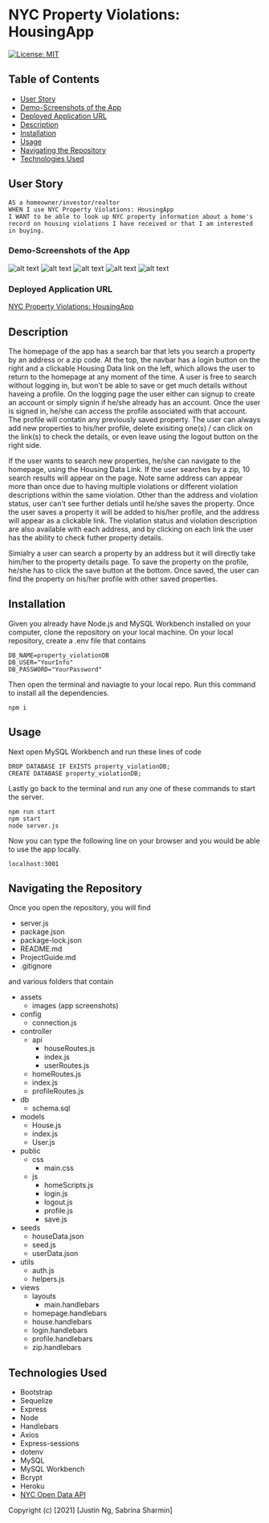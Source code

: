 # NYC Property Violations: HousingApp


[![License: MIT](https://img.shields.io/badge/License-MIT-yellow.svg)](https://opensource.org/licenses/MIT)

## Table of Contents
- [User Story](#User-Story)
- [Demo-Screenshots of the App](#Demo-Screenshots-of-the-App)
- [Deployed Application URL](#Deployed-Application-URL)
- [Description](#Description)
- [Installation](#Installation)
- [Usage](#Usage)
- [Navigating the Repository](#Navigating-the-Repository)
- [Technologies Used](#Technologies-Used)


## User Story

```
AS a homeowner/investor/realtor 
WHEN I use NYC Property Violations: HousingApp
I WANT to be able to look up NYC property information about a home's record on housing violations I have received or that I am interested in buying. 
```


### Demo-Screenshots of the App

![alt text](assets/images/final-page-1.png)
![alt text](assets/images/final-page-2.png)
![alt text](assets/images/final-page-3.png)
![alt text](assets/images/final-page-4.png)
![alt text](assets/images/final-page-5.png)


### Deployed Application URL

[NYC Property Violations: HousingApp](https://property-violations-housingapp.herokuapp.com/)


## Description
The homepage of the app has a search bar that lets you search a property by an address or a zip code. At the top, the navbar has a login button on the right and a clickable Housing Data link on the left, which allows the user to return to the homepage at any moment of the time. A user is free to search without logging in, but won't be able to save or get much details without haveing a profile. On the logging page the user either can signup to create an account or simply signin if he/she already has an account. Once the user is signed in, he/she can access the profile associated with that account. The profile will contatin any previously saved property. The user can always add new properties to his/her profile, delete exisiting one(s) / can click on the link(s) to check the details, or even leave using the logout button on the right side.

If the user wants to search new properties, he/she can navigate to the homepage, using the Housing Data Link. If the user searches by a zip, 10 search results will appear on the page. Note same address can appear more than once due to having multiple violations or different violation descriptions within the same violation. Other than the address and violation status, user can't see further detials until he/she saves the property. Once the user saves a property it will be added to his/her profile, and the address will appear as a clickable link. The violation status and violation description are also available with each address, and by clicking on each link the user has the ability to check futher property details. 

Simialry a user can search a property by an address but it will directly take him/her to the property details page. To save the property on the profile, he/she has to click the save button at the bottom. Once saved, the user can find the property on his/her profile with other saved properties. 


## Installation

Given you already have Node.js and MySQL Workbench installed on your computer, clone the repository on your local machine. On your local repository, create a .env file that contains 

```
DB_NAME=property_violationDB
DB_USER="YourInfo"
DB_PASSWORD="YourPassword"
```
Then open the terminal and naviagte to your local repo. Run this command to install all the dependencies. 

```
npm i 
```

## Usage

Next open MySQL Workbench and run these lines of code 
```
DROP DATABASE IF EXISTS property_violationDB;
CREATE DATABASE property_violationDB;
```
Lastly go back to the terminal and run any one of these commands to start the server. 
```
npm run start
npm start
node server.js
```

Now you can type the following line on your browser and you would be able to use the app locally. 
```
localhost:3001
```


## Navigating the Repository

Once you open the repository, you will find

* server.js 
* package.json
* package-lock.json
* README.md
* ProjectGuide.md
* .gitignore

and various folders that contain 

- assets
  - images (app screenshots)
- config 
  - connection.js
- controller
  - api
    - houseRoutes.js
    - index.js
    - userRoutes.js
  - homeRoutes.js
  - index.js
  - profileRoutes.js
- db
  - schema.sql
- models
  - House.js
  - index.js
  - User.js
- public
  - css
    - main.css
  - js
    - homeScripts.js
    - login.js
    - logout.js
    - profile.js
    - save.js
- seeds
  - houseData.json
  - seed.js
  - userData.json 
- utils 
  - auth.js
  - helpers.js
- views
  - layouts
    - main.handlebars
  - homepage.handlebars
  - house.handlebars
  - login.handlebars
  - profile.handlebars
  - zip.handlebars


## Technologies Used

- Bootstrap 
- Sequelize 
- Express
- Node
- Handlebars 
- Axios 
- Express-sessions 
- dotenv
- MySQL
- MySQL Workbench 
- Bcrypt 
- Heroku
- <a href="https://data.cityofnewyork.us/resource/wvxf-dwi5.json">NYC Open Data API</a>


Copyright (c) [2021] [Justin Ng, Sabrina Sharmin]